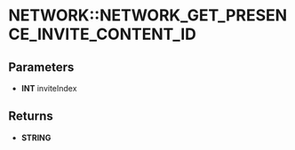 # NETWORK::NETWORK_GET_PRESENCE_INVITE_CONTENT_ID

## Parameters
* **INT** inviteIndex

## Returns
* **STRING**